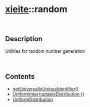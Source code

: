 # [xieite](./xieite.md)\:\:random

&nbsp;

## Description
Utilities for random number generation

&nbsp;

## Contents
- [getUniversallyUniqueIdentifier\(\)](./namespaces/random/get_universally_unique_identifier.md)
- [UniformInterruptableDistribution \{\}](./namespaces/random/uniform_interruptable_distribution.md)
- [UniformDistribution](./namespaces/random/uniform_distribution.md)
